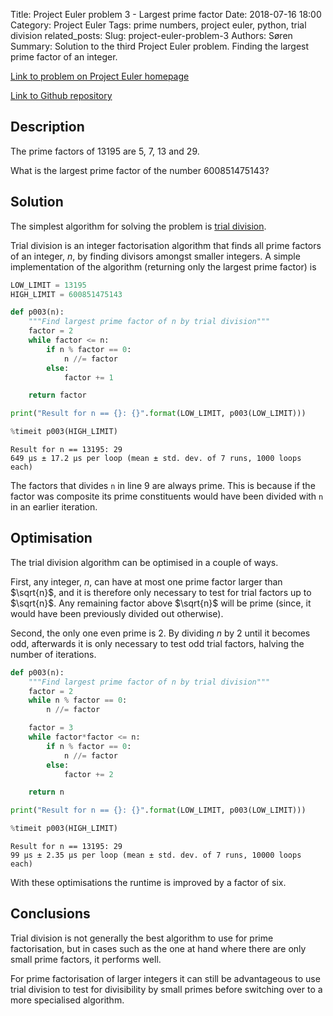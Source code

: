 Title: Project Euler problem 3 - Largest prime factor
Date: 2018-07-16 18:00
Category: Project Euler
Tags: prime numbers, project euler, python, trial division
related_posts: 
Slug: project-euler-problem-3
Authors: Søren
Summary: Solution to the third Project Euler problem. Finding the largest prime factor of an integer.

[Link to problem on Project Euler homepage](https://projecteuler.net/problem=3)

[Link to Github repository](https://github.com/fractalleaf/project-euler/tree/master/p003)

## Description

The prime factors of 13195 are 5, 7, 13 and 29.

What is the largest prime factor of the number 600851475143?

## Solution
The simplest algorithm for solving the problem is [trial division](https://en.wikipedia.org/wiki/Trial_division).

Trial division is an integer factorisation algorithm that finds all prime factors of an integer, $n$, by finding divisors amongst smaller integers. A simple implementation of the algorithm (returning only the largest prime factor) is


```python
LOW_LIMIT = 13195
HIGH_LIMIT = 600851475143

def p003(n):
    """Find largest prime factor of n by trial division"""
    factor = 2
    while factor <= n:
        if n % factor == 0:
            n //= factor
        else:
            factor += 1

    return factor

print("Result for n == {}: {}".format(LOW_LIMIT, p003(LOW_LIMIT)))

%timeit p003(HIGH_LIMIT)
```

    Result for n == 13195: 29
    649 µs ± 17.2 µs per loop (mean ± std. dev. of 7 runs, 1000 loops each)


The factors that divides `n` in line 9 are always prime. This is because if the factor was composite its prime constituents would have been divided with `n` in an earlier iteration.

## Optimisation

The trial division algorithm can be optimised in a couple of ways.

First, any integer, $n$, can have at most one prime factor larger than $\sqrt{n}$, and it is therefore only necessary to test for trial factors up to $\sqrt{n}$. Any remaining factor above $\sqrt{n}$ will be prime (since, it would have been previously divided out otherwise).

Second, the only one even prime is 2. By dividing $n$ by 2 until it becomes odd, afterwards it is only necessary to test odd trial factors, halving the number of iterations.


```python
def p003(n):
    """Find largest prime factor of n by trial division"""
    factor = 2
    while n % factor == 0:
        n //= factor

    factor = 3
    while factor*factor <= n:
        if n % factor == 0:
            n //= factor
        else:
            factor += 2

    return n

print("Result for n == {}: {}".format(LOW_LIMIT, p003(LOW_LIMIT)))

%timeit p003(HIGH_LIMIT)
```

    Result for n == 13195: 29
    99 µs ± 2.35 µs per loop (mean ± std. dev. of 7 runs, 10000 loops each)


With these optimisations the runtime is improved by a factor of six.

## Conclusions
Trial division is not generally the best algorithm to use for prime factorisation, but in cases such as the one at hand where there are only small prime factors, it performs well.

For prime factorisation of larger integers it can still be advantageous to use trial division to test for divisibility by small primes before switching over to a more specialised algorithm.

